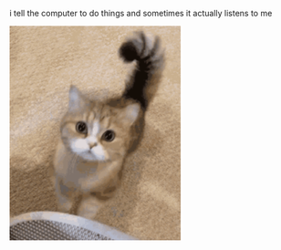 i tell the computer to do things and sometimes it actually listens to me
<!--START_SECTION:update_image-->
<img src=https://raw.githubusercontent.com/sneakykestrel/sneakykestrel/main/.github/images/hey-hiii-hi-hey-hi-lookatme.gif height="" width="300" align=left alt=kitty />
<!--END_SECTION:update_image-->

